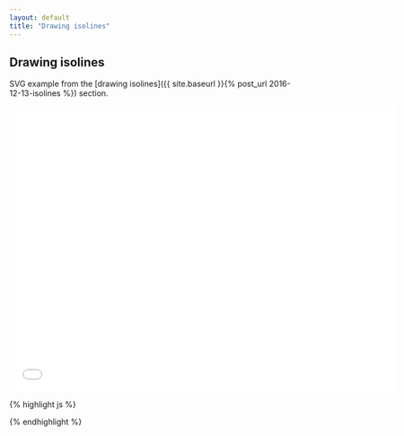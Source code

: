 ```yaml
---
layout: default
title: "Drawing isolines"
---
```

Drawing isolines
----------------
SVG example from the [drawing isolines]({{ site.baseurl }}{% post_url 2016-12-13-isolines %}) section.

<iframe frameborder="no" border="0" scrolling="no" marginwidth="0" marginheight="0" width="690" height="510" src="{{ site.baseurl }}/code_samples/isolines-svg.html"></iframe>

{% highlight js %}
<!DOCTYPE html>
<meta charset="utf-8">
<style>

</style>
<body>

<script src="https://d3js.org/d3.v4.min.js"></script>
<script src="geotiff.min.js"></script>
<script src="raster-marching-squares.min.js"></script>
<script src="http://d3js.org/topojson.v1.min.js"></script>
<script src="https://d3js.org/d3-scale-chromatic.v1.min.js"></script>

<script>
var width = 680,
    height = 500;
var projection = d3.geoAzimuthalEqualArea()
    .rotate([-55.5, -24])
    .scale(1100);

var path = d3.geoPath()
    .projection(projection);

var svg = d3.select("body").append("svg")
    .attr("width", width)
    .attr("height", height);

d3.request("tz850.tiff")
  .responseType('arraybuffer')
  .get(function(error, tiffData){
d3.json("world-110m.json", function(error, topojsonData) {
  var countries = topojson.feature(topojsonData, topojsonData.objects.countries);

  var tiff = GeoTIFF.parse(tiffData.response);
  var image = tiff.getImage();
  var rasters = image.readRasters();
  var tiepoint = image.getTiePoints()[0];
  var pixelScale = image.getFileDirectory().ModelPixelScale;
  var geoTransform = [tiepoint.x, pixelScale[0], 0, tiepoint.y, 0, -1*pixelScale[1]];

  var zData = new Array(image.getHeight());
  for (var j = 0; j<image.getHeight(); j++){
      zData[j] = new Array(image.getWidth());
      for (var i = 0; i<image.getWidth(); i++){
          zData[j][i] = rasters[0][i + j*image.getWidth()];
      }
  }

  var intervalsZ = [1400, 1420, 1440, 1460, 1480, 1500, 1520, 1540];
  var linesZ = rastertools.isobands(zData, geoTransform, intervalsZ);
  var colorScale = d3.scaleSequential(d3.interpolateYlOrRd)
      .domain([1400, 1540]);
  linesZ.features.forEach(function(d, i) {
    svg.insert("path", ".streamline")
        .datum(d)
        .attr("d", path)
        .style("stroke", colorScale(intervalsZ[i]))
        .style("stroke-width", "2px")
        .style("fill", "None");
  });

  svg.insert("path", ".map")
      .datum(countries)
      .attr("d", path)
      .style("opacity", "0.4")
      .style("fill", "#ccc")
      .style("stroke", "#777")
      .style("stroke-width", "1.5px");

});
});
</script>

</body>
{% endhighlight %}
